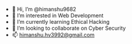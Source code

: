 - 👋 Hi, I’m @himanshu9682
- 👀 I’m interested in Web Development
- 🌱 I’m currently learning Ethical Hacking
- 💞️ I’m looking to collaborate on Cyber Security
- 📫 himanshu.hv3992@gmail.com
